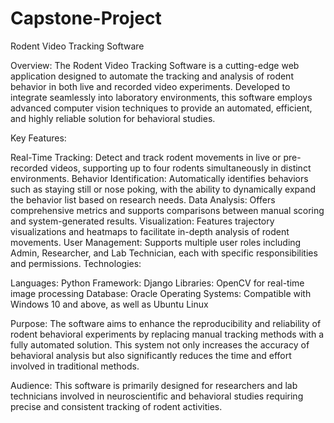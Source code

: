 # Capstone-Project
Rodent Video Tracking Software

Overview:
The Rodent Video Tracking Software is a cutting-edge web application designed to automate the tracking and analysis of rodent behavior in both live and recorded video experiments. Developed to integrate seamlessly into laboratory environments, this software employs advanced computer vision techniques to provide an automated, efficient, and highly reliable solution for behavioral studies.

Key Features:

Real-Time Tracking: Detect and track rodent movements in live or pre-recorded videos, supporting up to four rodents simultaneously in distinct environments.
Behavior Identification: Automatically identifies behaviors such as staying still or nose poking, with the ability to dynamically expand the behavior list based on research needs.
Data Analysis: Offers comprehensive metrics and supports comparisons between manual scoring and system-generated results.
Visualization: Features trajectory visualizations and heatmaps to facilitate in-depth analysis of rodent movements.
User Management: Supports multiple user roles including Admin, Researcher, and Lab Technician, each with specific responsibilities and permissions.
Technologies:

Languages: Python
Framework: Django
Libraries: OpenCV for real-time image processing
Database: Oracle
Operating Systems: Compatible with Windows 10 and above, as well as Ubuntu Linux

Purpose:
The software aims to enhance the reproducibility and reliability of rodent behavioral experiments by replacing manual tracking methods with a fully automated solution. This system not only increases the accuracy of behavioral analysis but also significantly reduces the time and effort involved in traditional methods.

Audience:
This software is primarily designed for researchers and lab technicians involved in neuroscientific and behavioral studies requiring precise and consistent tracking of rodent activities.
